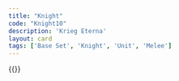 ```yaml
---
title: "Knight"
code: "Knight10"
description: 'Krieg Eterna'
layout: card
tags: ['Base Set', 'Knight', 'Unit', 'Melee']
---
```

{{<card-detail-page code="Knight10" artwork="Man in Armor by Rembrant (17th century)" />}}